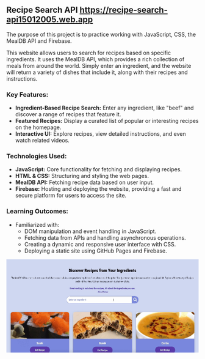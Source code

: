 ## Recipe Search API https://recipe-search-api15012005.web.app

The purpose of this project is to practice working with JavaScript, CSS, the MealDB API and Firebase.

This website allows users to search for recipes based on specific ingredients. It uses the MealDB API, which provides a rich collection of meals from around the world. Simply enter an ingredient, and the website will return a variety of dishes that include it, along with their recipes and instructions.

### Key Features:

- **Ingredient-Based Recipe Search:** Enter any ingredient, like "beef" and discover a range of recipes that feature it.
- **Featured Recipes:** Display a curated list of popular or interesting recipes on the homepage.
- **Interactive UI:** Explore recipes, view detailed instructions, and even watch related videos.

### Technologies Used:

- **JavaScript:** Core functionality for fetching and displaying recipes.
- **HTML & CSS:** Structuring and styling the web pages.
- **MealDB API:** Fetching recipe data based on user input.
- **Firebase:** Hosting and deploying the website, providing a fast and secure platform for users to access the site.


### Learning Outcomes:

- Familiarized with:
  - DOM manipulation and event handling in JavaScript.
  - Fetching data from APIs and handling asynchronous operations.
  - Creating a dynamic and responsive user interface with CSS.
  - Deploying a static site using GitHub Pages and Firebase.
 
![Preview of Website](assets/preview.gif)

